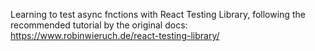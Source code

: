 Learning to test async fnctions with React Testing Library, following the recommended tutorial by the original docs: https://www.robinwieruch.de/react-testing-library/
